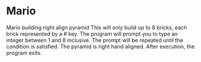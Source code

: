 # Mario
Mario building right align pyramid
This will only build up to 8 bricks, each brick represented by a # key.
The program will prompt you to type an integer between 1 and 8 inclusive.
The prompt will be repeated until the condition is satisfied.
The pyramid is right hand aligned.
After execution, the program exits.
